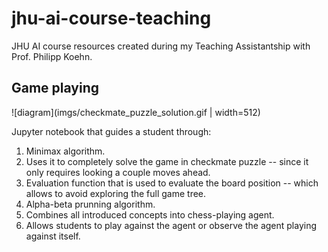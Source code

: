 # jhu-ai-course-teaching

JHU AI course resources created during my Teaching Assistantship with Prof. Philipp Koehn.

## Game playing

![diagram](imgs/checkmate_puzzle_solution.gif | width=512)

Jupyter notebook that guides a student through:

1. Minimax algorithm.
2. Uses it to completely solve the game in checkmate puzzle -- since it only requires looking a couple moves ahead.
3. Evaluation function that is used to evaluate the board position -- which allows to avoid exploring the full game tree.
4. Alpha-beta prunning algorithm.
5. Combines all introduced concepts into chess-playing agent.
6. Allows students to play against the agent or observe the agent playing against itself.
